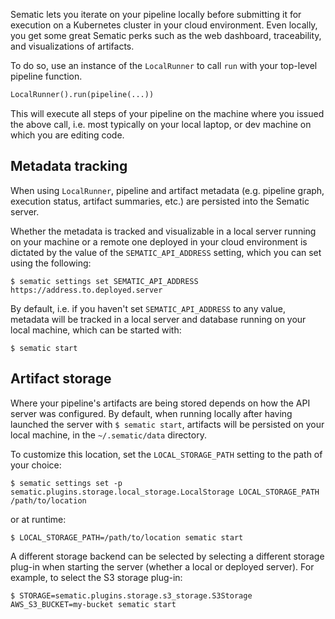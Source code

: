 Sematic lets you iterate on your pipeline locally before submitting it for
execution on a Kubernetes cluster in your cloud environment. Even locally, you
get some great Sematic perks such as the web dashboard, traceability, and
visualizations of artifacts.

To do so, use an instance of the `LocalRunner` to call `run` with
your top-level pipeline function.

```python
LocalRunner().run(pipeline(...))
```

This will execute all steps of your pipeline on the machine where you issued the
above call, i.e. most typically on your local laptop, or dev machine on which
you are editing code.

## Metadata tracking

When using `LocalRunner`, pipeline and artifact metadata (e.g. pipeline graph,
execution status, artifact summaries, etc.) are persisted into the Sematic
server.

Whether the metadata is tracked and visualizable in a local server running on
your machine or a remote one deployed in your cloud environment is dictated by
the value of the `SEMATIC_API_ADDRESS` setting, which you can set using the following:

```shell
$ sematic settings set SEMATIC_API_ADDRESS https://address.to.deployed.server
```

By default, i.e. if you haven't set `SEMATIC_API_ADDRESS` to any value, metadata
will be tracked in a local server and database running on your local machine,
which can be started with:

```shell
$ sematic start
```

## Artifact storage

Where your pipeline's artifacts are being stored depends on how the API server
was configured. By default, when running locally after having launched the
server with `$ sematic start`, artifacts will be persisted on your local
machine, in the `~/.sematic/data` directory.

To customize this location, set the `LOCAL_STORAGE_PATH` setting to the path of your choice:

```shell
$ sematic settings set -p sematic.plugins.storage.local_storage.LocalStorage LOCAL_STORAGE_PATH /path/to/location
```

or at runtime:

```shell
$ LOCAL_STORAGE_PATH=/path/to/location sematic start
```

A different storage backend can be selected by selecting a different storage
plug-in when starting the server (whether a local or deployed server). For
example, to select the S3 storage plug-in:

```shell
$ STORAGE=sematic.plugins.storage.s3_storage.S3Storage AWS_S3_BUCKET=my-bucket sematic start
```
